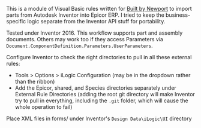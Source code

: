 This is a module of Visual Basic rules written for [Built by Newport](http://builtbynewport.com/) to import parts from Autodesk Inventor into Epicor ERP.
I tried to keep the business-specific logic separate from the Inventor API stuff for portability.

Tested under Inventor 2016. This workflow supports part and assembly documents.
Others may work too if they access Parameters via `Document.ComponentDefinition.Parameters.UserParameters`.

Configure Inventor to check the right directories to pull in all these external rules:
- Tools > Options > iLogic Configuration (may be in the dropdown rather than the ribbon)
- Add the Epicor, shared, and Species directories separately under External Rule Directories (adding the root git directory will make Inventor try to pull in everything, including the `.git` folder, which will cause the whole operation to fail)

Place XML files in forms/ under Inventor's `Design Data\iLogic\UI` directory
